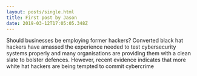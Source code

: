 ```yaml
---
layout: posts/single.html
title: First post by Jason
date: 2019-03-12T17:05:05.348Z
---
```

Should businesses be employing former hackers? Converted black hat hackers have amassed the experience needed to test cybersecurity systems properly and many organisations are providing them with a clean slate to bolster defences. However, recent evidence indicates that more white hat hackers are being tempted to commit cybercrime

